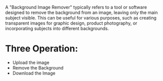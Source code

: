 A "Background Image Remover" typically refers to a tool or software designed to remove the background from an image, leaving only the main subject visible. This can be useful for various purposes, such as creating transparent images for graphic design, 
product photography, or incorporating subjects into different backgrounds.
<h1>Three Operation:</h1>
<ul><li>Upload the image</li>
<li>Remove the Background</li>
<li>Download the Image</li>
